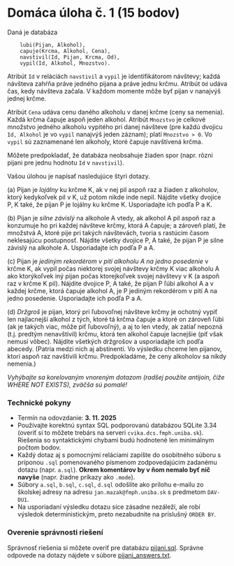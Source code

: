 # Domáca úloha č. 1 (15 bodov)

Daná je databáza
```
	lubi(Pijan, Alkohol),
	capuje(Krcma, Alkohol, Cena),
	navstivil(Id, Pijan, Krcma, Od),
	vypil(Id, Alkohol, Mnozstvo).
```
Atribút `Id` v reláciách `navstivil` a `vypil` je identifikátorom návštevy; každá návšteva zahŕňa práve jedného pijana a práve jednu krčmu. Atribút `Od` udáva čas, kedy návšteva začala. V každom momente môže byť pijan v nanajvýš jednej krčme.

Atribút `Cena` udáva cenu daného alkoholu v danej krčme (ceny sa nemenia). Každá krčma čapuje aspoň jeden alkohol.
Atribút `Mnozstvo` je celkové množstvo jedného alkoholu vypitého pri danej návšteve (pre každú dvojicu `Id, Alkohol` je vo `vypil` nanajvýš jeden záznam); platí `Mnozstvo > 0`.
Vo `vypil` sú zaznamenané len alkoholy, ktoré čapuje navštívená krčma.

Môžete predpokladať, že databáza neobsahuje žiaden spor (napr. rôzni pijani pre jednu hodnotu `Id` v `navstivil`).

Vašou úlohou je napísať nasledujúce štyri dotazy.

(a) Pijan je *lojálny* ku krčme K, ak v nej pil aspoň raz a žiaden z alkoholov, ktorý
kedykoľvek pil v K, už potom nikde inde nepil.
Nájdite všetky dvojice P, K také, že pijan P je lojálny ku krčme K. Usporiadajte ich podľa P a K.

(b) Pijan je *silne závislý* na alkohole A vtedy, ak
alkohol A pil aspoň raz a konzumuje ho pri každej návšteve krčmy, ktorá A čapuje; a zároveň platí, že
množstvá A, ktoré pije pri takých návštevách, tvoria s rastúcim časom neklesajúcu
postupnosť. Nájdite všetky dvojice P, A také, že pijan P je silne
závislý na alkohole A. Usporiadajte ich podľa P a A.

(c) Pijan je *jediným rekordérom v pití alkoholu A na jedno posedenie* v
krčme K, ak vypil počas niektorej svojej návštevy krčmy K viac
alkoholu A ako ktorýkoľvek iný pijan počas ktorejkoľvek svojej
návštevy v K (a aspoň raz v krčme K pil). Nájdite dvojice P, A také, že pijan P ľúbi alkohol A a
v každej krčme, ktorá čapuje alkohol A, je P jediným rekordérom v pití A na
jedno posedenie. Usporiadajte ich podľa P a A.

(d) *Držgroš* je pijan, ktorý pri ľubovoľnej návšteve krčmy je ochotný vypiť len najlacnejší alkohol z tých, ktoré tá krčma čapuje a ktoré on zároveň ľúbi (ak je takých viac, môže piť ľubovoľný), a aj to len vtedy, ak zatiaľ nepozná (t.j. predtým nenavštívil) krčmu, ktorá ten alkohol čapuje lacnejšie (piť však nemusí vôbec). Nájdite všetkých držgrošov a usporiadajte ich podľa abecedy. (Patria medzi nich aj abstinenti. Vo výsledku chceme len pijanov, ktorí aspoň raz navštívili krčmu. Predpokladáme, že ceny alkoholov sa nikdy nemenia.)

_Vyhýbajte sa korelovaným vnoreným dotazom (radšej použite antijoin, čiže WHERE NOT EXISTS), zväčša sú pomalé!_

### Technické pokyny

* Termín na odovzdanie: **3. 11. 2025**
* Používajte korektnú syntax SQL podporovanú databázou SQLite 3.34 (overiť si to môžete trebárs na serveri `cvika.dcs.fmph.uniba.sk`). Riešenia so syntaktickými chybami budú hodnotené len minimálnym počtom bodov.
* Každý dotaz aj s pomocnými reláciami zapíšte do osobitného súboru s príponou `.sql` pomenovaného písmenom zodpovedajúcim zadanému dotazu (napr. `a.sql`). **Okrem komentárov by v ňom nemalo byť nič navyše** (napr. žiadne príkazy ako `.mode`).
* Súbory `a.sql`, `b.sql`, `c.sql`, `d.sql` odošlite ako prílohu e-mailu zo školskej adresy na adresu `jan.mazak@fmph.uniba.sk` s predmetom `DAV-DU1`.
* Na usporiadaní výsledku dotazu síce zásadne nezáleží, ale robí výsledok deterministickým, preto nezabudnite na príslušný `ORDER BY`.

### Overenie správnosti riešení

Správnosť riešenia si môžete overiť pre databázu [pijani.sql](testdata/pijani.sql).
Správne odpovede na dotazy nájdete v súbore [pijani_answers.txt](testdata/pijani_answers.txt).
